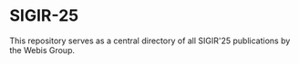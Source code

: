 # SIGIR-25
This repository serves as a central directory of all SIGIR'25 publications by the Webis Group. 
